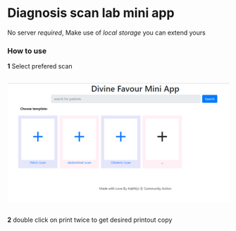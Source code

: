 # Diagnosis scan lab mini app
No server *required*, Make use of *local storage* you can extend yours
### How to use
**1** Select prefered scan 
##
![The web app](/imgs/img.PNG)
##
**2** double click on print twice to get desired printout copy
